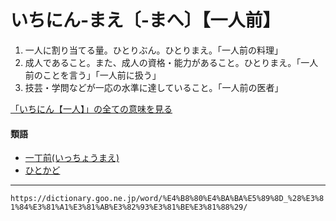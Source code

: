 # いちにん‐まえ〔‐まへ〕【一人前】

1.  一人に割り当てる量。ひとりぶん。ひとりまえ。「一人前の料理」
2.  成人であること。また、成人の資格・能力があること。ひとりまえ。「一人前のことを言う」「一人前に扱う」
3.  技芸・学問などが一応の水準に達していること。「一人前の医者」
    

[「いちにん【一人】」の全ての意味を見る](https://dictionary.goo.ne.jp/word/%E4%B8%80%E4%BA%BA_%28%E3%81%84%E3%81%A1%E3%81%AB%E3%82%93%29/#jn-12627)

#### 類語

-   [一丁前(いっちょうまえ)](https://dictionary.goo.ne.jp/word/%E4%B8%80%E4%B8%81%E5%89%8D/#jn-13504)
-   [ひとかど](https://dictionary.goo.ne.jp/word/%E4%B8%80%E8%A7%92_%28%E3%81%B2%E3%81%A8%E3%81%8B%E3%81%A9%29/#jn-185925)

---
`https://dictionary.goo.ne.jp/word/%E4%B8%80%E4%BA%BA%E5%89%8D_%28%E3%81%84%E3%81%A1%E3%81%AB%E3%82%93%E3%81%BE%E3%81%88%29/`